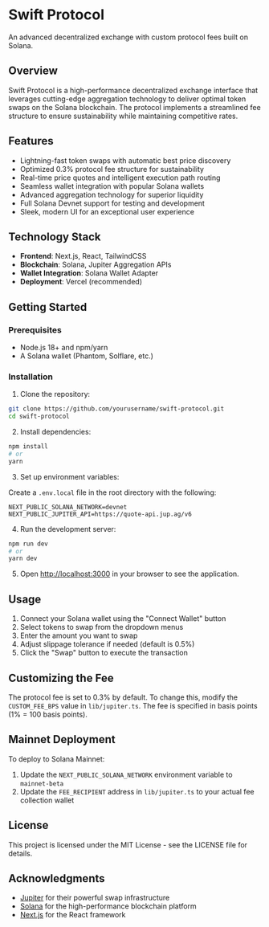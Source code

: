 # Swift Protocol

An advanced decentralized exchange with custom protocol fees built on Solana.

## Overview

Swift Protocol is a high-performance decentralized exchange interface that leverages cutting-edge aggregation technology to deliver optimal token swaps on the Solana blockchain. The protocol implements a streamlined fee structure to ensure sustainability while maintaining competitive rates.

## Features

- Lightning-fast token swaps with automatic best price discovery
- Optimized 0.3% protocol fee structure for sustainability
- Real-time price quotes and intelligent execution path routing
- Seamless wallet integration with popular Solana wallets
- Advanced aggregation technology for superior liquidity
- Full Solana Devnet support for testing and development
- Sleek, modern UI for an exceptional user experience

## Technology Stack

- **Frontend**: Next.js, React, TailwindCSS
- **Blockchain**: Solana, Jupiter Aggregation APIs
- **Wallet Integration**: Solana Wallet Adapter
- **Deployment**: Vercel (recommended)

## Getting Started

### Prerequisites

- Node.js 18+ and npm/yarn
- A Solana wallet (Phantom, Solflare, etc.)

### Installation

1. Clone the repository:

```bash
git clone https://github.com/yourusername/swift-protocol.git
cd swift-protocol
```

2. Install dependencies:

```bash
npm install
# or
yarn
```

3. Set up environment variables:

Create a `.env.local` file in the root directory with the following:

```
NEXT_PUBLIC_SOLANA_NETWORK=devnet
NEXT_PUBLIC_JUPITER_API=https://quote-api.jup.ag/v6
```

4. Run the development server:

```bash
npm run dev
# or
yarn dev
```

5. Open [http://localhost:3000](http://localhost:3000) in your browser to see the application.

## Usage

1. Connect your Solana wallet using the "Connect Wallet" button
2. Select tokens to swap from the dropdown menus
3. Enter the amount you want to swap
4. Adjust slippage tolerance if needed (default is 0.5%)
5. Click the "Swap" button to execute the transaction

## Customizing the Fee

The protocol fee is set to 0.3% by default. To change this, modify the `CUSTOM_FEE_BPS` value in `lib/jupiter.ts`. The fee is specified in basis points (1% = 100 basis points).

## Mainnet Deployment

To deploy to Solana Mainnet:

1. Update the `NEXT_PUBLIC_SOLANA_NETWORK` environment variable to `mainnet-beta`
2. Update the `FEE_RECIPIENT` address in `lib/jupiter.ts` to your actual fee collection wallet

## License

This project is licensed under the MIT License - see the LICENSE file for details.

## Acknowledgments

- [Jupiter](https://jup.ag/) for their powerful swap infrastructure
- [Solana](https://solana.com/) for the high-performance blockchain platform
- [Next.js](https://nextjs.org/) for the React framework
